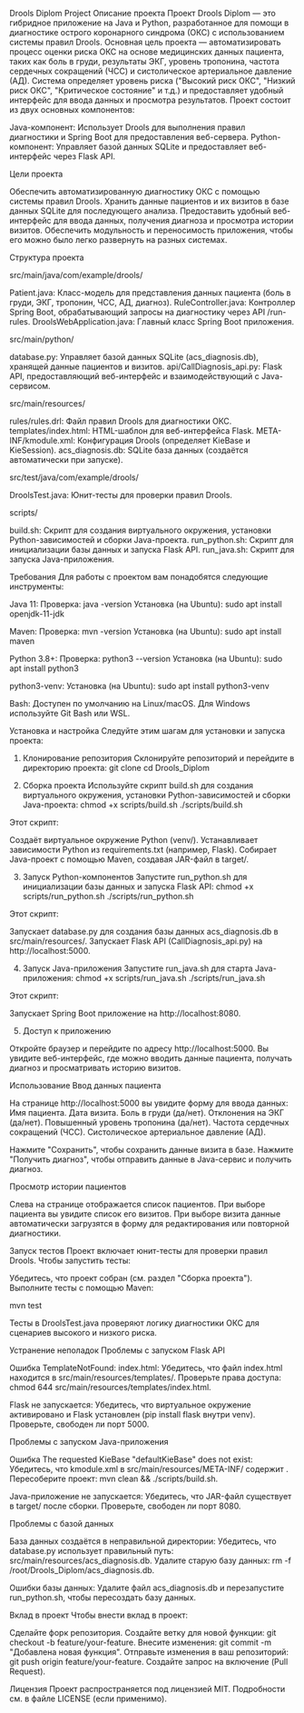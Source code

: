 Drools Diplom Project
Описание проекта
Проект Drools Diplom — это гибридное приложение на Java и Python, разработанное для помощи в диагностике острого коронарного синдрома (ОКС) с использованием системы правил Drools. Основная цель проекта — автоматизировать процесс оценки риска ОКС на основе медицинских данных пациента, таких как боль в груди, результаты ЭКГ, уровень тропонина, частота сердечных сокращений (ЧСС) и систолическое артериальное давление (АД). Система определяет уровень риска ("Высокий риск ОКС", "Низкий риск ОКС", "Критическое состояние" и т.д.) и предоставляет удобный интерфейс для ввода данных и просмотра результатов.
Проект состоит из двух основных компонентов:

Java-компонент: Использует Drools для выполнения правил диагностики и Spring Boot для предоставления веб-сервера.
Python-компонент: Управляет базой данных SQLite и предоставляет веб-интерфейс через Flask API.

Цели проекта

Обеспечить автоматизированную диагностику ОКС с помощью системы правил Drools.
Хранить данные пациентов и их визитов в базе данных SQLite для последующего анализа.
Предоставить удобный веб-интерфейс для ввода данных, получения диагноза и просмотра истории визитов.
Обеспечить модульность и переносимость приложения, чтобы его можно было легко развернуть на разных системах.

Структура проекта

src/main/java/com/example/drools/

Patient.java: Класс-модель для представления данных пациента (боль в груди, ЭКГ, тропонин, ЧСС, АД, диагноз).
RuleController.java: Контроллер Spring Boot, обрабатывающий запросы на диагностику через API /run-rules.
DroolsWebApplication.java: Главный класс Spring Boot приложения.


src/main/python/

database.py: Управляет базой данных SQLite (acs_diagnosis.db), хранящей данные пациентов и визитов.
api/CallDiagnosis_api.py: Flask API, предоставляющий веб-интерфейс и взаимодействующий с Java-сервисом.


src/main/resources/

rules/rules.drl: Файл правил Drools для диагностики ОКС.
templates/index.html: HTML-шаблон для веб-интерфейса Flask.
META-INF/kmodule.xml: Конфигурация Drools (определяет KieBase и KieSession).
acs_diagnosis.db: SQLite база данных (создаётся автоматически при запуске).


src/test/java/com/example/drools/

DroolsTest.java: Юнит-тесты для проверки правил Drools.


scripts/

build.sh: Скрипт для создания виртуального окружения, установки Python-зависимостей и сборки Java-проекта.
run_python.sh: Скрипт для инициализации базы данных и запуска Flask API.
run_java.sh: Скрипт для запуска Java-приложения.



Требования
Для работы с проектом вам понадобятся следующие инструменты:

Java 11:
Проверка: java -version
Установка (на Ubuntu): sudo apt install openjdk-11-jdk


Maven:
Проверка: mvn -version
Установка (на Ubuntu): sudo apt install maven


Python 3.8+:
Проверка: python3 --version
Установка (на Ubuntu): sudo apt install python3


python3-venv:
Установка (на Ubuntu): sudo apt install python3-venv


Bash:
Доступен по умолчанию на Linux/macOS. Для Windows используйте Git Bash или WSL.



Установка и настройка
Следуйте этим шагам для установки и запуска проекта:
1. Клонирование репозитория
Склонируйте репозиторий и перейдите в директорию проекта:
git clone <repository-url>
cd Drools_Diplom

2. Сборка проекта
Используйте скрипт build.sh для создания виртуального окружения, установки Python-зависимостей и сборки Java-проекта:
chmod +x scripts/build.sh
./scripts/build.sh

Этот скрипт:

Создаёт виртуальное окружение Python (venv/).
Устанавливает зависимости Python из requirements.txt (например, Flask).
Собирает Java-проект с помощью Maven, создавая JAR-файл в target/.

3. Запуск Python-компонентов
Запустите run_python.sh для инициализации базы данных и запуска Flask API:
chmod +x scripts/run_python.sh
./scripts/run_python.sh

Этот скрипт:

Запускает database.py для создания базы данных acs_diagnosis.db в src/main/resources/.
Запускает Flask API (CallDiagnosis_api.py) на http://localhost:5000.

4. Запуск Java-приложения
Запустите run_java.sh для старта Java-приложения:
chmod +x scripts/run_java.sh
./scripts/run_java.sh

Этот скрипт:

Запускает Spring Boot приложение на http://localhost:8080.

5. Доступ к приложению

Откройте браузер и перейдите по адресу http://localhost:5000.
Вы увидите веб-интерфейс, где можно вводить данные пациента, получать диагноз и просматривать историю визитов.

Использование
Ввод данных пациента

На странице http://localhost:5000 вы увидите форму для ввода данных:
Имя пациента.
Дата визита.
Боль в груди (да/нет).
Отклонения на ЭКГ (да/нет).
Повышенный уровень тропонина (да/нет).
Частота сердечных сокращений (ЧСС).
Систолическое артериальное давление (АД).


Нажмите "Сохранить", чтобы сохранить данные визита в базе.
Нажмите "Получить диагноз", чтобы отправить данные в Java-сервис и получить диагноз.

Просмотр истории пациентов

Слева на странице отображается список пациентов.
При выборе пациента вы увидите список его визитов.
При выборе визита данные автоматически загрузятся в форму для редактирования или повторной диагностики.

Запуск тестов
Проект включает юнит-тесты для проверки правил Drools. Чтобы запустить тесты:

Убедитесь, что проект собран (см. раздел "Сборка проекта").
Выполните тесты с помощью Maven:

mvn test


Тесты в DroolsTest.java проверяют логику диагностики ОКС для сценариев высокого и низкого риска.

Устранение неполадок
Проблемы с запуском Flask API

Ошибка TemplateNotFound: index.html:
Убедитесь, что файл index.html находится в src/main/resources/templates/.
Проверьте права доступа: chmod 644 src/main/resources/templates/index.html.


Flask не запускается:
Убедитесь, что виртуальное окружение активировано и Flask установлен (pip install flask внутри venv).
Проверьте, свободен ли порт 5000.



Проблемы с запуском Java-приложения

Ошибка The requested KieBase "defaultKieBase" does not exist:
Убедитесь, что kmodule.xml в src/main/resources/META-INF/ содержит <kbase name="defaultKieBase" packages="rules">.
Пересоберите проект: mvn clean && ./scripts/build.sh.


Java-приложение не запускается:
Убедитесь, что JAR-файл существует в target/ после сборки.
Проверьте, свободен ли порт 8080.



Проблемы с базой данных

База данных создаётся в неправильной директории:
Убедитесь, что database.py использует правильный путь: src/main/resources/acs_diagnosis.db.
Удалите старую базу данных: rm -f /root/Drools_Diplom/acs_diagnosis.db.


Ошибки базы данных:
Удалите файл acs_diagnosis.db и перезапустите run_python.sh, чтобы пересоздать базу данных.



Вклад в проект
Чтобы внести вклад в проект:

Сделайте форк репозитория.
Создайте ветку для новой функции: git checkout -b feature/your-feature.
Внесите изменения: git commit -m "Добавлена новая функция".
Отправьте изменения в ваш репозиторий: git push origin feature/your-feature.
Создайте запрос на включение (Pull Request).

Лицензия
Проект распространяется под лицензией MIT. Подробности см. в файле LICENSE (если применимо).
